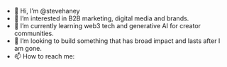 - 👋 Hi, I’m @stevehaney
- 👀 I’m interested in B2B marketing, digital media and brands.
- 🌱 I’m currently learning web3 tech and generative AI for creator communities.
- 💞️ I’m looking to build something that has broad impact and lasts after I am gone.
- 📫 How to reach me: 

<!---
stevehaney/stevehaney is a ✨ special ✨ repository because its `README.md` (this file) appears on your GitHub profile.
You can click the Preview link to take a look at your changes.
--->
